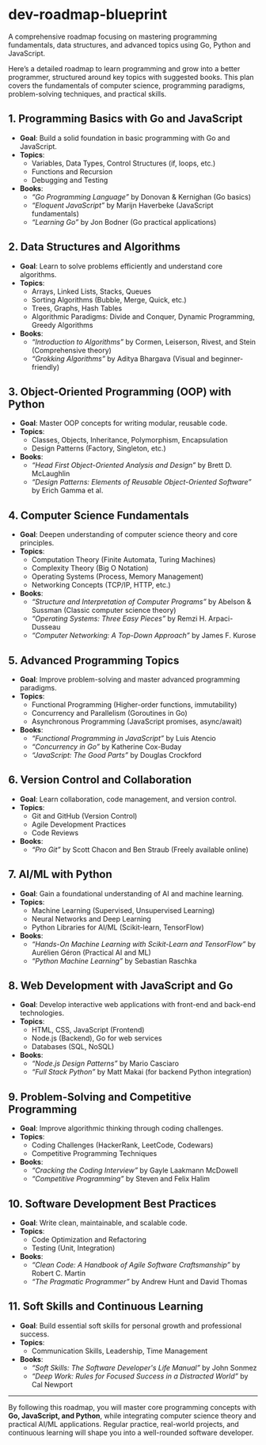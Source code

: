 # dev-roadmap-blueprint

A comprehensive roadmap focusing on mastering programming fundamentals, data structures, and advanced topics using Go, Python and JavaScript.

Here’s a detailed roadmap to learn programming and grow into a better programmer, structured around key topics with suggested books. This plan covers the fundamentals of computer science, programming paradigms, problem-solving techniques, and practical skills.

## 1. **Programming Basics with Go and JavaScript**

- **Goal**: Build a solid foundation in basic programming with Go and JavaScript.
- **Topics**:
  - Variables, Data Types, Control Structures (if, loops, etc.)
  - Functions and Recursion
  - Debugging and Testing
- **Books**:
  - *“Go Programming Language”* by Donovan & Kernighan (Go basics)
  - *“Eloquent JavaScript”* by Marijn Haverbeke (JavaScript fundamentals)
  - *“Learning Go”* by Jon Bodner (Go practical applications)

## 2. **Data Structures and Algorithms**

- **Goal**: Learn to solve problems efficiently and understand core algorithms.
- **Topics**:
  - Arrays, Linked Lists, Stacks, Queues
  - Sorting Algorithms (Bubble, Merge, Quick, etc.)
  - Trees, Graphs, Hash Tables
  - Algorithmic Paradigms: Divide and Conquer, Dynamic Programming, Greedy Algorithms
- **Books**:
  - *“Introduction to Algorithms”* by Cormen, Leiserson, Rivest, and Stein (Comprehensive theory)
  - *“Grokking Algorithms”* by Aditya Bhargava (Visual and beginner-friendly)

## 3. **Object-Oriented Programming (OOP) with Python**

- **Goal**: Master OOP concepts for writing modular, reusable code.
- **Topics**:
  - Classes, Objects, Inheritance, Polymorphism, Encapsulation
  - Design Patterns (Factory, Singleton, etc.)
- **Books**:
  - *“Head First Object-Oriented Analysis and Design”* by Brett D. McLaughlin
  - *“Design Patterns: Elements of Reusable Object-Oriented Software”* by Erich Gamma et al.

## 4. **Computer Science Fundamentals**

- **Goal**: Deepen understanding of computer science theory and core principles.
- **Topics**:
  - Computation Theory (Finite Automata, Turing Machines)
  - Complexity Theory (Big O Notation)
  - Operating Systems (Process, Memory Management)
  - Networking Concepts (TCP/IP, HTTP, etc.)
- **Books**:
  - *“Structure and Interpretation of Computer Programs”* by Abelson & Sussman (Classic computer science theory)
  - *“Operating Systems: Three Easy Pieces”* by Remzi H. Arpaci-Dusseau
  - *“Computer Networking: A Top-Down Approach”* by James F. Kurose

## 5. **Advanced Programming Topics**

- **Goal**: Improve problem-solving and master advanced programming paradigms.
- **Topics**:
  - Functional Programming (Higher-order functions, immutability)
  - Concurrency and Parallelism (Goroutines in Go)
  - Asynchronous Programming (JavaScript promises, async/await)
- **Books**:
  - *“Functional Programming in JavaScript”* by Luis Atencio
  - *“Concurrency in Go”* by Katherine Cox-Buday
  - *“JavaScript: The Good Parts”* by Douglas Crockford

## 6. **Version Control and Collaboration**

- **Goal**: Learn collaboration, code management, and version control.
- **Topics**:
  - Git and GitHub (Version Control)
  - Agile Development Practices
  - Code Reviews
- **Books**:
  - *“Pro Git”* by Scott Chacon and Ben Straub (Freely available online)

## 7. **AI/ML with Python**

- **Goal**: Gain a foundational understanding of AI and machine learning.
- **Topics**:
  - Machine Learning (Supervised, Unsupervised Learning)
  - Neural Networks and Deep Learning
  - Python Libraries for AI/ML (Scikit-learn, TensorFlow)
- **Books**:
  - *“Hands-On Machine Learning with Scikit-Learn and TensorFlow”* by Aurélien Géron (Practical AI and ML)
  - *“Python Machine Learning”* by Sebastian Raschka

## 8. **Web Development with JavaScript and Go**

- **Goal**: Develop interactive web applications with front-end and back-end technologies.
- **Topics**:
  - HTML, CSS, JavaScript (Frontend)
  - Node.js (Backend), Go for web services
  - Databases (SQL, NoSQL)
- **Books**:
  - *“Node.js Design Patterns”* by Mario Casciaro
  - *“Full Stack Python”* by Matt Makai (for backend Python integration)

## 9. **Problem-Solving and Competitive Programming**

- **Goal**: Improve algorithmic thinking through coding challenges.
- **Topics**:
  - Coding Challenges (HackerRank, LeetCode, Codewars)
  - Competitive Programming Techniques
- **Books**:
  - *“Cracking the Coding Interview”* by Gayle Laakmann McDowell
  - *“Competitive Programming”* by Steven and Felix Halim

## 10. **Software Development Best Practices**

- **Goal**: Write clean, maintainable, and scalable code.
- **Topics**:
  - Code Optimization and Refactoring
  - Testing (Unit, Integration)
- **Books**:
  - *“Clean Code: A Handbook of Agile Software Craftsmanship”* by Robert C. Martin
  - *“The Pragmatic Programmer”* by Andrew Hunt and David Thomas

## 11. **Soft Skills and Continuous Learning**

- **Goal**: Build essential soft skills for personal growth and professional success.
- **Topics**:
  - Communication Skills, Leadership, Time Management
- **Books**:
  - *“Soft Skills: The Software Developer's Life Manual”* by John Sonmez
  - *“Deep Work: Rules for Focused Success in a Distracted World”* by Cal Newport

---

By following this roadmap, you will master core programming concepts with **Go, JavaScript, and Python**, while integrating computer science theory and practical AI/ML applications. Regular practice, real-world projects, and continuous learning will shape you into a well-rounded software developer.
